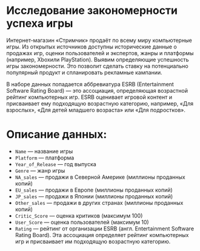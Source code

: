 # Исследование закономерности успеха игры

Интернет-магазин «Стримчик» продаёт по всему миру
компьютерные игры. Из открытых источников доступны исторические данные о
продажах игр, оценки пользователей и экспертов, жанры и платформы
(например, Xboxили PlayStation). Выявим определяющие успешность
игры закономерности. Это позволит сделать ставку на потенциально популярный
продукт и спланировать рекламные кампании.

В наборе данных попадается аббревиатура ESRB (Entertainment Software Rating
Board) — это ассоциация, определяющая возрастной рейтинг компьютерных
игр. ESRB оценивает игровой контент и присваивает ему подходящую возрастную
категорию, например, «Для взрослых», «Для детей младшего возраста» или «Для
подростков».

# Описание данных:

  * `Name` — название игры
  * `Platform` — платформа
  * `Year_of_Release` — год выпуска
  * `Genre` — жанр игры
  * `NA_sales` — продажи в Северной Америке (миллионы проданных копий)
  * `EU_sales` — продажи в Европе (миллионы проданных копий)
  * `JP_sales` — продажи в Японии (миллионы проданных копий)
  * `Other_sales` — продажи в других странах (миллионы проданных копий)
  * `Critic_Score` — оценка критиков (максимум 100)
  * `User_Score` — оценка пользователей (максимум 10)
  * `Rating` — рейтинг от организации ESRB (англ. Entertainment Software Rating Board). Эта ассоциация определяет рейтинг компьютерных игр и присваивает им подходящую возрастную категорию.
